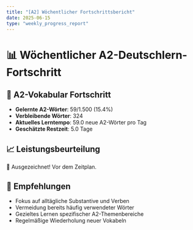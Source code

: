 ```yaml
---
title: "[A2] Wöchentlicher Fortschrittsbericht"
date: 2025-06-15
type: "weekly_progress_report"
---
```


# 📊 Wöchentlicher A2-Deutschlern-Fortschritt

## 🎯 A2-Vokabular Fortschritt
- **Gelernte A2-Wörter**: 59/1.500 (15.4%)
- **Verbleibende Wörter**: 324
- **Aktuelles Lerntempo**: 59.0 neue A2-Wörter pro Tag
- **Geschätzte Restzeit**: 5.0 Tage

## 📈 Leistungsbeurteilung
🚀 Ausgezeichnet! Vor dem Zeitplan.

## 🎪 Empfehlungen
- Fokus auf alltägliche Substantive und Verben
- Vermeidung bereits häufig verwendeter Wörter
- Gezieltes Lernen spezifischer A2-Themenbereiche
- Regelmäßige Wiederholung neuer Vokabeln
